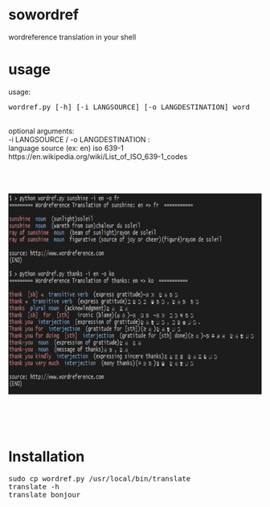 sowordref
=========

wordreference translation in your shell


usage
=========

usage: <br/>
<pre>wordref.py [-h] [-i LANGSOURCE] [-o LANGDESTINATION] word</pre>
<br/>
optional arguments: <br/> 
  -i LANGSOURCE  / -o LANGDESTINATION : <br/>
  language source (ex: en) iso 639-1 https://en.wikipedia.org/wiki/List_of_ISO_639-1_codes <br/>
<br/>
<br/>
<br/>
<p align="center">
<img width="800" height="400" src="https://raw.githubusercontent.com/shawone/sowordref/master/screenshot.png">
<p/>
<br/>
<br/>
<br/>

Installation
============
<pre>
sudo cp wordref.py /usr/local/bin/translate
translate -h
translate bonjour
</pre>

